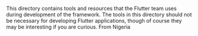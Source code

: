 This directory contains tools and resources that the Flutter team uses
during development of the framework. The tools in this directory
should not be necessary for developing Flutter applications, though of
course they may be interesting if you are curious.
From Nigeria
